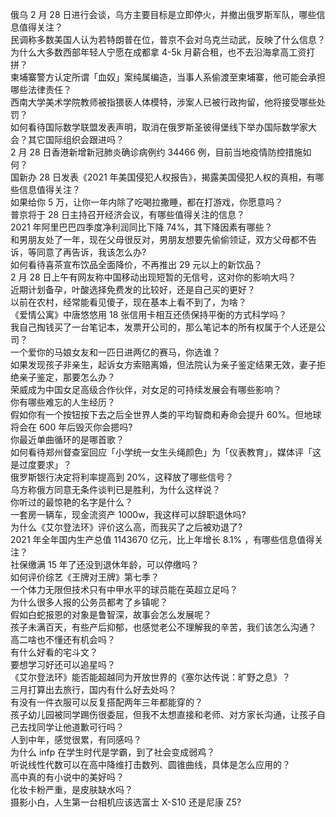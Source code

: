 俄乌 2 月 28 日进行会谈，乌方主要目标是立即停火，并撤出俄罗斯军队，哪些信息值得关注？  
民调称多数美国人认为若特朗普在位，普京不会对乌克兰动武，反映了什么信息？  
为什么大多数西部年轻人宁愿在成都拿 4-5k 月薪合租，也不去沿海拿高工资打拼？  
柬埔寨警方认定所谓「血奴」案纯属编造，当事人系偷渡至柬埔寨，他可能会承担哪些法律责任？  
西南大学美术学院教师被指猥亵人体模特，涉案人已被行政拘留，他将接受哪些处罚？  
如何看待国际数学联盟发表声明，取消在俄罗斯圣彼得堡线下举办国际数学家大会？其它国际组织会跟进吗？  
2 月 28 日香港新增新冠肺炎确诊病例约 34466 例，目前当地疫情防控措施如何？  
国新办 28 日发表《2021 年美国侵犯人权报告》，揭露美国侵犯人权的真相，有哪些信息值得关注？  
如果给你 5 万，让你一年内除了吃喝拉撒睡，都在打游戏，你愿意吗？  
普京将于 28 日主持召开经济会议，有哪些值得关注的信息？  
2021 年阿里巴巴四季度净利润同比下降 74%，其下降因素有哪些？  
和男朋友处了一年，现在父母很反对，男朋友想要先偷偷领证，双方父母都不告诉，等同意了再告诉，我该怎么办?  
如何看待喜茶宣布饮品全面降价，不再推出 29 元以上的新饮品？  
2 月 28 日上午有网友称中国移动出现短暂的无信号，这对你的影响大吗？  
近期计划备孕，叶酸选择免费发的比较好，还是自己买的更好？  
以前在农村，经常能看见傻子，现在基本上看不到了，为啥？  
《爱情公寓》中唐悠悠用 18 张信用卡相互还债保持平衡的方式科学吗？  
我自己掏钱买了一台笔记本，发票开公司的，那么笔记本的所有权属于个人还是公司？  
一个爱你的马娘女友和一匹日进两亿的赛马，你选谁？  
如果发现孩子非亲生，起诉女方索赔离婚，但法院认为亲子鉴定结果无效，妻子拒绝亲子鉴定，那要怎么办？  
荣威成为中国女足高级合作伙伴，对女足的可持续发展会有哪些影响？  
你有哪些难忘的人生经历？  
假如你有一个按钮按下去之后全世界人类的平均智商和寿命会提升 60%。但地球将会在 600 年后毁灭你会摁吗?  
你最近单曲循环的是哪首歌？  
如何看待郑州督查室回应「小学统一女生头绳颜色」为「仪表教育」，媒体评「这是过度要求」？  
俄罗斯银行决定将利率提高到 20%，这释放了哪些信号？  
乌方称俄方同意无条件谈判已是胜利，为什么这样说？  
你听过的最惊艳的名字是什么？  
一套房一辆车，现金流资产 1000w，我这样可以辞职退休吗?  
为什么《艾尔登法环》评价这么高，而我买了之后被劝退了?  
2021 年全年国内生产总值 1143670 亿元，比上年增长 8.1% ，有哪些信息值得关注？  
社保缴满 15 年了还没到退休年龄，可以停缴吗？  
如何评价综艺《王牌对王牌》第七季？  
一个体力无限但技术只有中甲水平的球员能在英超立足吗？  
为什么很多人报的公务员都考了乡镇呢？  
假如白蛇报恩的对象是鲁智深，故事会怎么发展呢？  
孩子未满百天，有些产后抑郁，也感觉老公不理解我的辛苦，我们该怎么沟通？  
高二啥也不懂还有机会吗？  
有什么好看的宅斗文？  
要想学习好还可以追星吗？  
《艾尔登法环》能否能超越同为开放世界的《塞尔达传说：旷野之息》？  
三月打算出去旅行，国内有什么好去处吗？  
有没有一件衣服可以反复搭配两年三年都能穿的？  
孩子幼儿园被同学踢伤很委屈，但我不太想直接和老师、对方家长沟通，让孩子自己去找同学让他道歉可行吗？  
人到中年，感觉很累，有同感吗？  
为什么 infp 在学生时代是学霸，到了社会变成弱鸡？  
听说线性代数可以在高中降维打击数列、圆锥曲线，具体是怎么应用的？  
高中真的有小说中的美好吗？  
化妆卡粉严重，是皮肤缺水吗？  
摄影小白，人生第一台相机应该选富士 X-S10 还是尼康 Z5?  
